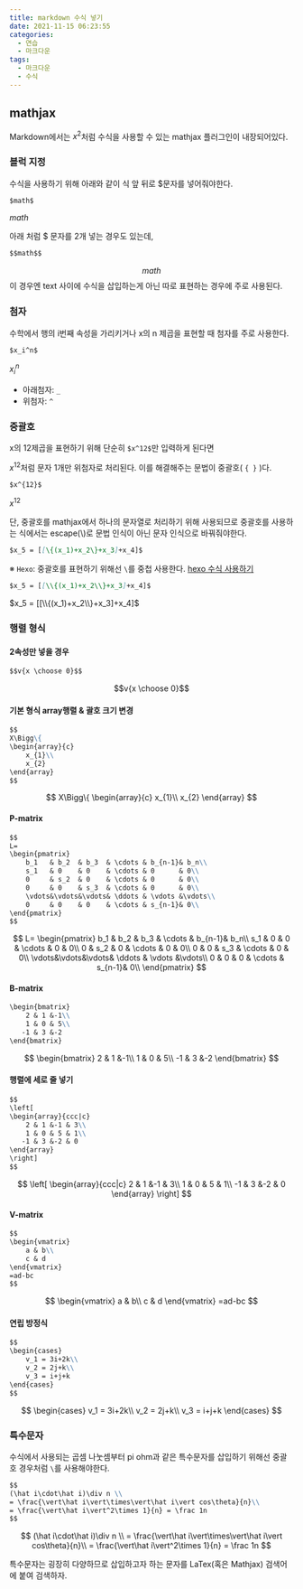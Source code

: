 ```yaml
---
title: markdown 수식 넣기
date: 2021-11-15 06:23:55
categories:
  - 연습
  - 마크다운
tags:
  - 마크다운
  - 수식
---
```


## mathjax

Markdown에서는 $x^2$처럼 수식을 사용할 수 있는 mathjax 플러그인이 내장되어있다.

### 블럭 지정

수식을 사용하기 위해 아래와 같이 식 앞 뒤로 $문자를 넣어줘야한다.
```markdown
$math$
```
$math$

아래 처럼 $ 문자를 2개 넣는 경우도 있는데,
```markdown
$$math$$
```
$$math$$
이 경우엔 text 사이에 수식을 삽입하는게 아닌 따로 표현하는 경우에 주로 사용된다.

### 첨자

수학에서 행의 i번째 속성을 가리키거나 x의 n 제곱을 표현할 때 첨자를 주로 사용한다.

```markdown
$x_i^n$
```
$x_i^n$
 - 아래첨자: `_`
 - 위첨자: `^`

### 중괄호

x의 12제곱을 표현하기 위해 단순히 `$x^12$`만 입력하게 된다면

$x^12$처럼 문자 1개만 위첨자로 처리된다.
이를 해결해주는 문법이 중괄호( `{ }` )다.

```markdown
$x^{12}$
```
$x^{12}$

단, 중괄호를 mathjax에서 하나의 문자열로 처리하기 위해 사용되므로 중괄호를 사용하는 식에서는 escape(\\)로 문법 인식이 아닌 문자 인식으로 바꿔줘야한다.

```markdown
$x_5 = [[\{(x_1)+x_2\}+x_3]+x_4]$
```

※ `Hexo`: 중괄호를 표현하기 위해선 `\`를 중첩 사용한다.
[hexo 수식 사용하기](https://hangack.github.io/2021/11/12/Blog/Setting/Hexo-blog-mathjax/)
```markdown
$x_5 = [[\\{(x_1)+x_2\\}+x_3]+x_4]$
```
$x_5 = [[\\{(x_1)+x_2\\}+x_3]+x_4]$


### 행렬 형식

#### 2속성만 넣을 경우
```markdown
$$v{x \choose 0}$$
```
$$v{x \choose 0}$$

#### 기본 형식 array행렬 & 괄호 크기 변경
```markdown
$$
X\Bigg\{
\begin{array}{c}
    x_{1}\\
    x_{2}
\end{array}
$$
```
$$
X\Bigg\{
\begin{array}{c}
    x_{1}\\
    x_{2}
\end{array}
$$

#### P-matrix
```markdown
$$
L=
\begin{pmatrix}
    b_1   & b_2  & b_3  & \cdots & b_{n-1}& b_n\\
    s_1   & 0    & 0    & \cdots & 0      & 0\\
    0     & s_2  & 0    & \cdots & 0      & 0\\
    0     & 0    & s_3  & \cdots & 0      & 0\\
    \vdots&\vdots&\vdots& \ddots & \vdots &\vdots\\
    0     & 0    & 0    & \cdots & s_{n-1}& 0\\
\end{pmatrix}
$$
```
$$
L=
\begin{pmatrix}
    b_1   & b_2  & b_3  & \cdots & b_{n-1}& b_n\\
    s_1   & 0    & 0    & \cdots & 0      & 0\\
    0     & s_2  & 0    & \cdots & 0      & 0\\
    0     & 0    & s_3  & \cdots & 0      & 0\\
    \vdots&\vdots&\vdots& \ddots & \vdots &\vdots\\
    0     & 0    & 0    & \cdots & s_{n-1}& 0\\
\end{pmatrix}
$$

#### B-matrix
```markdown
\begin{bmatrix}
    2 & 1 &-1\\
    1 & 0 & 5\\
   -1 & 3 &-2
\end{bmatrix}
```
$$
\begin{bmatrix}
    2 & 1 &-1\\
    1 & 0 & 5\\
   -1 & 3 &-2
\end{bmatrix}
$$

#### 행렬에 세로 줄 넣기
```markdown
$$
\left[
\begin{array}{ccc|c}
    2 & 1 &-1 & 3\\
    1 & 0 & 5 & 1\\
   -1 & 3 &-2 & 0
\end{array}
\right]
$$
```

$$
\left[ 
\begin{array}{ccc|c}
    2 & 1 &-1 & 3\\
    1 & 0 & 5 & 1\\
   -1 & 3 &-2 & 0
\end{array}
\right]
$$


#### V-matrix
```markdown
$$
\begin{vmatrix}
    a & b\\
    c & d
\end{vmatrix}
=ad-bc
$$
```
$$
\begin{vmatrix}
    a & b\\
    c & d
\end{vmatrix}
=ad-bc
$$

#### 연립 방정식
```markdown
$$
\begin{cases}
    v_1 = 3i+2k\\
    v_2 = 2j+k\\
    v_3 = i+j+k
\end{cases}
$$
```
$$
\begin{cases}
    v_1 = 3i+2k\\
    v_2 = 2j+k\\
    v_3 = i+j+k
\end{cases}
$$


### 특수문자

수식에서 사용되는 곱셈 나눗셈부터 pi ohm과 같은 특수문자를 삽입하기 위해선 중괄호 경우처럼 `\`를 사용해야한다.

```markdown
$$
(\hat i\cdot\hat i)\div n \\
= \frac{\vert\hat i\vert\times\vert\hat i\vert cos\theta}{n}\\
= \frac{\vert\hat i\vert^2\times 1}{n} = \frac 1n
$$
```

$$
(\hat i\cdot\hat i)\div n \\
= \frac{\vert\hat i\vert\times\vert\hat i\vert cos\theta}{n}\\
= \frac{\vert\hat i\vert^2\times 1}{n} = \frac 1n
$$

특수문자는 굉장히 다양하므로 삽입하고자 하는 문자를 LaTex(혹은 Mathjax) 검색어에 붙여 검색하자.